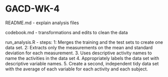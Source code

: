 # GACD-WK-4

README.md - explain analysis files

codebook.md - transformations and edits to clean the data

run_analysis.R - steps:
1: Merges the training and the test sets to create one data set.
2: Extracts only the measurements on the mean and standard deviation for each measurement.
3. Uses descriptive activity names to name the activities in the data set
4. Appropriately labels the data set with descriptive variable names.
5. Create a second, independent tidy data set with the average of each variable for each activity and each subject.
